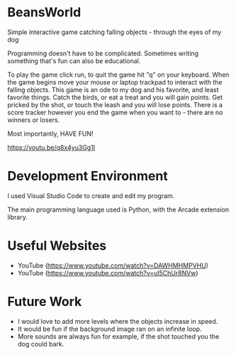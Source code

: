 # BeansWorld
Simple interactive game catching falling objects - through the eyes of my dog 

Programming doesn't have to be complicated. Sometimes writing something that's fun can also be educational. 

To play the game click run, to quit the game hit "q" on your keyboard. When the game begins move your mouse or laptop trackpad to interact with the falling objects.
This game is an ode to my dog and his favorite, and least favorite things. 
Catch the birds, or eat a treat and you will gain points. 
Get pricked by the shot, or touch the leash and you will lose points. 
There is a score tracker however you end the game when you want to - there are no winners or losers. 

Most importantly, HAVE FUN! 

https://youtu.be/q8x4yu3Gg1I

# Development Environment

I used Visual Studio Code to create and edit my program. 

The main programming language used is Python, with the Arcade extension library. 

# Useful Websites

* YouTube (https://www.youtube.com/watch?v=DAWHMHMPVHU)
* YouTube (https://www.youtube.com/watch?v=uI5ChUr8NVw)

# Future Work
* I would love to add more levels where the objects increase in speed.
* It would be fun if the background image ran on an infinite loop. 
* More sounds are always fun for example, if the shot touched you the dog could bark. 

